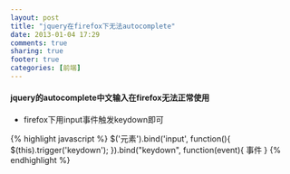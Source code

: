 ```yaml
---
layout: post
title: "jquery在firefox下无法autocomplete"
date: 2013-01-04 17:29
comments: true
sharing: true
footer: true
categories: [前端]
---
```


#### jquery的autocomplete中文输入在firefox无法正常使用

+ firefox下用input事件触发keydown即可

{% highlight javascript %}
$('元素').bind('input', function(){
    $(this).trigger('keydown');
}).bind("keydown", function(event){
    事件
}
{% endhighlight %}
